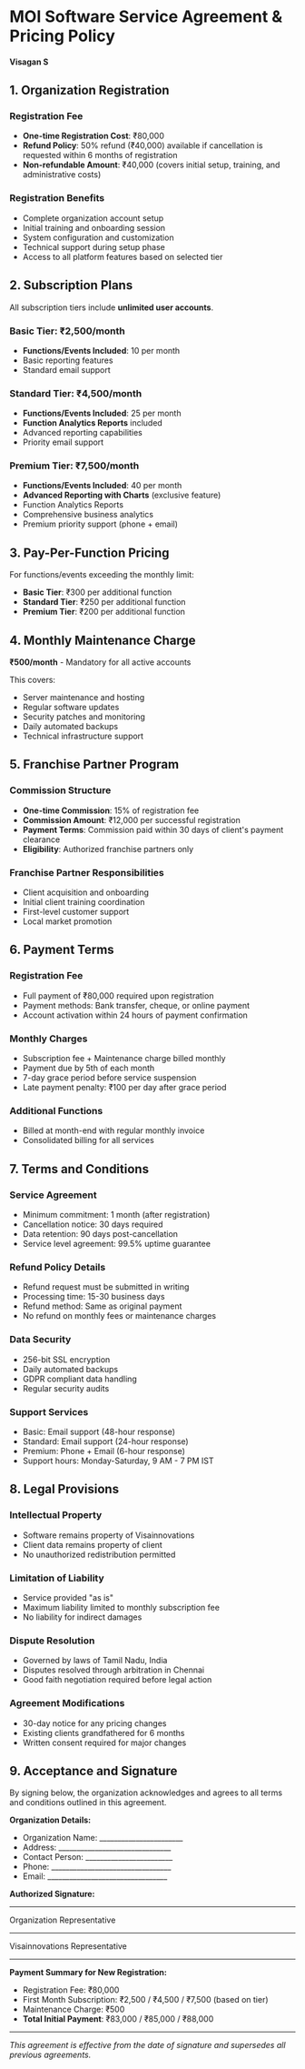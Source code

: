 # MOI Software Service Agreement & Pricing Policy
#### Visagan S

## 1. Organization Registration

### Registration Fee
- **One-time Registration Cost**: ₹80,000
- **Refund Policy**: 50% refund (₹40,000) available if cancellation is requested within 6 months of registration
- **Non-refundable Amount**: ₹40,000 (covers initial setup, training, and administrative costs)

### Registration Benefits
- Complete organization account setup
- Initial training and onboarding session
- System configuration and customization
- Technical support during setup phase
- Access to all platform features based on selected tier

## 2. Subscription Plans

All subscription tiers include **unlimited user accounts**.

### Basic Tier: ₹2,500/month
- **Functions/Events Included**: 10 per month
- Basic reporting features
- Standard email support

### Standard Tier: ₹4,500/month
- **Functions/Events Included**: 25 per month
- **Function Analytics Reports** included
- Advanced reporting capabilities
- Priority email support

### Premium Tier: ₹7,500/month
- **Functions/Events Included**: 40 per month
- **Advanced Reporting with Charts** (exclusive feature)
- Function Analytics Reports
- Comprehensive business analytics
- Premium priority support (phone + email)

## 3. Pay-Per-Function Pricing

For functions/events exceeding the monthly limit:

- **Basic Tier**: ₹300 per additional function
- **Standard Tier**: ₹250 per additional function
- **Premium Tier**: ₹200 per additional function

## 4. Monthly Maintenance Charge

**₹500/month** - Mandatory for all active accounts

This covers:
- Server maintenance and hosting
- Regular software updates
- Security patches and monitoring
- Daily automated backups
- Technical infrastructure support

## 5. Franchise Partner Program

### Commission Structure
- **One-time Commission**: 15% of registration fee
- **Commission Amount**: ₹12,000 per successful registration
- **Payment Terms**: Commission paid within 30 days of client's payment clearance
- **Eligibility**: Authorized franchise partners only

### Franchise Partner Responsibilities
- Client acquisition and onboarding
- Initial client training coordination
- First-level customer support
- Local market promotion

## 6. Payment Terms

### Registration Fee
- Full payment of ₹80,000 required upon registration
- Payment methods: Bank transfer, cheque, or online payment
- Account activation within 24 hours of payment confirmation

### Monthly Charges
- Subscription fee + Maintenance charge billed monthly
- Payment due by 5th of each month
- 7-day grace period before service suspension
- Late payment penalty: ₹100 per day after grace period

### Additional Functions
- Billed at month-end with regular monthly invoice
- Consolidated billing for all services

## 7. Terms and Conditions

### Service Agreement
- Minimum commitment: 1 month (after registration)
- Cancellation notice: 30 days required
- Data retention: 90 days post-cancellation
- Service level agreement: 99.5% uptime guarantee

### Refund Policy Details
- Refund request must be submitted in writing
- Processing time: 15-30 business days
- Refund method: Same as original payment
- No refund on monthly fees or maintenance charges

### Data Security
- 256-bit SSL encryption
- Daily automated backups
- GDPR compliant data handling
- Regular security audits

### Support Services
- Basic: Email support (48-hour response)
- Standard: Email support (24-hour response)
- Premium: Phone + Email (6-hour response)
- Support hours: Monday-Saturday, 9 AM - 7 PM IST

## 8. Legal Provisions

### Intellectual Property
- Software remains property of Visainnovations
- Client data remains property of client
- No unauthorized redistribution permitted

### Limitation of Liability
- Service provided "as is"
- Maximum liability limited to monthly subscription fee
- No liability for indirect damages

### Dispute Resolution
- Governed by laws of Tamil Nadu, India
- Disputes resolved through arbitration in Chennai
- Good faith negotiation required before legal action

### Agreement Modifications
- 30-day notice for any pricing changes
- Existing clients grandfathered for 6 months
- Written consent required for major changes

## 9. Acceptance and Signature

By signing below, the organization acknowledges and agrees to all terms and conditions outlined in this agreement.

**Organization Details:**
- Organization Name: _______________________
- Address: _______________________________
- Contact Person: ________________________
- Phone: _________________________________
- Email: _________________________________

**Authorized Signature:**

_________________________               _________________________
Organization Representative              

_________________________               _________________________
Visainnovations Representative

---

**Payment Summary for New Registration:**
- Registration Fee: ₹80,000
- First Month Subscription: ₹2,500 / ₹4,500 / ₹7,500 (based on tier)
- Maintenance Charge: ₹500
- **Total Initial Payment**: ₹83,000 / ₹85,000 / ₹88,000

---

*This agreement is effective from the date of signature and supersedes all previous agreements.*